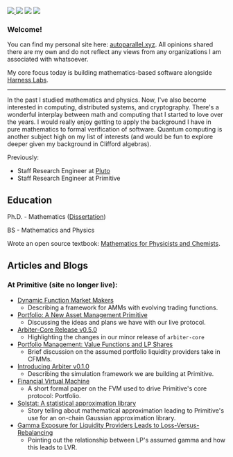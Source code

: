 <a href="https://twitter.com/Autoparallel" ><img src="https://img.shields.io/twitter/follow/Autoparallel.svg?style=social" /> </a>
![](https://img.shields.io/github/stars/Autoparallel?style=social)
![](https://img.shields.io/github/last-commit/Autoparallel/Autoparallel)
![](https://visitor-badge.laobi.icu/badge?page_id=Autoparallel)

### Welcome!
You can find my personal site here: [autoparallel.xyz](https://autoparallel.xyz).
All opinions shared there are my own and do not reflect any views from any organizations I am associated with whatsoever.

My core focus today is building mathematics-based software alongside [Harness Labs](https://github.com/harnesslabs).

---

In the past I studied mathematics and physics. Now, I've also become interested in computing, distributed systems, and cryptography. 
There's a wonderful interplay between math and computing that I started to love over the years. 
I would really enjoy getting to apply the background I have in pure mathematics to formal verification of software. 
Quantum computing is another subject high on my list of interests (and would be fun to explore deeper given my background in Clifford algebras).

Previously: 
- Staff Research Engineer at [Pluto](https://github.com/pluto)
- Staff Research Engineer at Primitive


## Education

Ph.D. - Mathematics ([Dissertation](https://mountainscholar.org/bitstream/handle/10217/235741/Roberts_colostate_0053A_17417.pdf?sequence=1))

BS - Mathematics and Physics 

Wrote an open source textbook: [Mathematics for Physicists and Chemists](https://github.com/Autoparallel/mathematics_for_physicists_and_chemists).

## Articles and Blogs 

### At Primitive (site no longer live): 
- [Dynamic Function Market Makers](https://www.primitive.xyz/blog/dynamic_function_market_makers)
  - Describing a framework for AMMs with evolving trading functions.
- [Portfolio: A New Asset Management Primitive](https://www.primitive.xyz/blog/portfolio_v1.5.0-beta)
  - Discussing the ideas and plans we have with our live protocol.
- [Arbiter-Core Release v0.5.0](https://www.primitive.xyz/blog/arbiter_core_v0.5.0)
  - Highlighting the changes in our minor release of `arbiter-core`
- [Portfolio Management: Value Functions and LP Shares](https://www.primitive.xyz/blog/portfolio_value)
  - Brief discussion on the assumed portfolio liquidity providers take in CFMMs.
- [Introducing Arbiter v0.1.0](https://www.primitive.xyz/blog/introducing_arbiter)
  - Describing the simulation framework we are building at Primitive.
- [Financial Virtual Machine](https://www.primitive.xyz/papers/yellow.pdf)
  - A short formal paper on the FVM used to drive Primitive's core protocol: Portfolio.
- [Solstat: A statistical approximation library](https://www.primitive.xyz/blog/solstat)
  - Story telling about mathematical approximation leading to Primitive's use for an on-chain Gaussian approximation library.
- [Gamma Exposure for Liquidity Providers Leads to Loss-Versus-Rebalancing](https://primitivexyz.substack.com/p/gamma-exposure-for-liquidity-providers)
  - Pointing out the relationship between LP's assumed gamma and how this leads to LVR.
